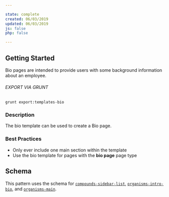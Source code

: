 ```yaml
---

state: complete
created: 06/03/2019
updated: 06/03/2019
js: false
php: false

---
```


## Getting Started

Bio pages are intended to provide users with some background information about an employee.

###### EXPORT VIA GRUNT

```
grunt export:templates-bio
```


### Description

The bio template can be used to create a Bio page.


### Best Practices

- Only ever include one main section within the template
- Use the bio template for pages with the **bio page** page type


## Schema

This pattern uses the schema for [`compounds-sidebar-list`][compounds-sidebar-list], [`organisms-intro-bio`][organisms-intro-bio], and [`organisms-main`][organisms-main].

[compounds-sidebar-list]: /patterns/40-compounds-lists-sidebar-list/40-compounds-lists-sidebar-list.html
[organisms-intro-bio]: /patterns/50-organisms-intros-intro-bio/50-organisms-intros-intro-bio.html
[organisms-main]: /patterns/50-organisms-main-main/50-organisms-main-main.html
